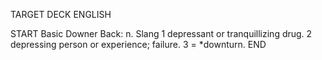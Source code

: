 TARGET DECK
ENGLISH

START
Basic
Downer
Back: n. Slang 1 depressant or tranquillizing drug. 2 depressing person or experience; failure. 3 = *downturn.
END
